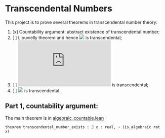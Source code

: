 

# Transcendental Numbers


This project is to prove several theorems in transcendental number theory:
1. [x] Countability argument: abstract existence of transcendental number;
2. [ ] Liouvielly theorem and hence ![](https://latex.codecogs.com/gif.latex?\sum_{i=0}^\infty&space;\frac{1}{10^{n!}}) is transcendental;
3. [ ] ![](https://latex.codecogs.com/gif.latex?e) is transcendental;
4. [ ] ![](https://latex.codecogs.com/gif.latex?\pi) is transcendental.

## Part 1, countability argument:
The main theorem is in [algebraic_countable.lean](https://github.com/jjaassoonn/transcendental/blob/1d649f2e168383c5322cc96351b98447944a845c/src/algebraic_coutable.lean#L890)
```lean
theorem transcendental_number_exists : ∃ x : real, ¬ (is_algebraic rat x) 
```
